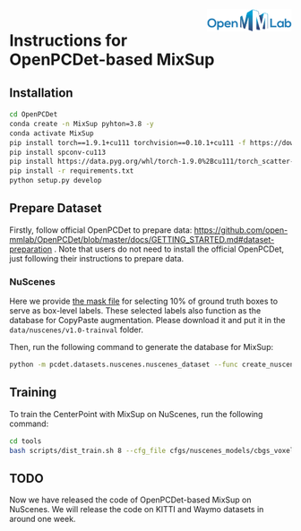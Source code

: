 <img src="docs/open_mmlab.png" align="right" width="30%">

# Instructions for OpenPCDet-based MixSup

## Installation

```bash
cd OpenPCDet
conda create -n MixSup pyhton=3.8 -y
conda activate MixSup
pip install torch==1.9.1+cu111 torchvision==0.10.1+cu111 -f https://download.pytorch.org/whl/torch_stable.html
pip install spconv-cu113
pip install https://data.pyg.org/whl/torch-1.9.0%2Bcu111/torch_scatter-2.0.9-cp38-cp38-linux_x86_64.whl
pip install -r requirements.txt
python setup.py develop
```

## Prepare Dataset

Firstly, follow official OpenPCDet to prepare data: https://github.com/open-mmlab/OpenPCDet/blob/master/docs/GETTING_STARTED.md#dataset-preparation . Note that users do not need to install the official OpenPCDet, just following their instructions to prepare data.

### NuScenes

Here we provide [the mask file](https://drive.google.com/file/d/1B682EwSTVWcTNXy1nIbZnTzlhmY06SiF/view?usp=sharing) for selecting 10% of ground truth boxes to serve as box-level labels. These selected labels also function as the database for CopyPaste augmentation. Please download it and put it in the `data/nuscenes/v1.0-trainval` folder.

Then, run the following command to generate the database for MixSup:

```bash
python -m pcdet.datasets.nuscenes.nuscenes_dataset --func create_nuscenes_gt_database_with_mask --cfg_file tools/cfgs/dataset_configs/nuscenes_dataset.yaml --version v1.0-trainval --gt_valid_mask_filename nuscenes_infos_train_valid_mask.pkl --tag 10_percent
```

## Training

To train the CenterPoint with MixSup on NuScenes, run the following command:

```bash
cd tools
bash scripts/dist_train.sh 8 --cfg_file cfgs/nuscenes_models/cbgs_voxel0075_res3d_centerpoint_mixed.yaml --extra_tag mixsup
```

## TODO

Now we have released the code of OpenPCDet-based MixSup on NuScenes.
We will release the code on KITTI and Waymo datasets in around one week.